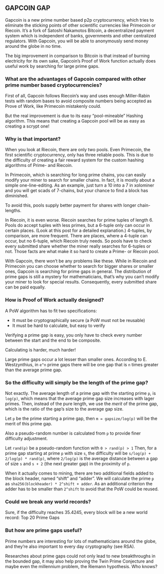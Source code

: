 ## GAPCOIN GAP

Gapcoin is a new prime number based p2p cryptocurrency, which tries to eliminate the sticking points of other scientific currencies like Primecoin or Riecoin. It’s a fork of Satoshi Nakamotos Bitcoin, a decentralized payment system which is independent of banks, governments and other centralized regulators. With Gapcoin, you will be able to anonymously send money around the globe in no time.

The big improvement in comparison to Bitcoin is that instead of burning electricity for its own sake, Gapcoin’s Proof of Work function actually does useful work by searching for large prime gaps.

### What are the advantages of Gapcoin compared with other prime number based cryptocurrencies?

First of all, Gapcoin follows Riecoin’s way and uses enough Miller-Rabin tests with random bases to avoid composite numbers being accepted as Prove of Work, like Primecoin mistakenly could.

But the real improvement is due to its easy “pool-mineable” Hashing algorithm. This means that creating a Gapcoin pool will be as easy as creating a scrypt one!

### Why is that important?

When you look at Riecoin, there are only two pools. Even Primecoin, the first scientific cryptocurrency, only has three reliable pools. This is due to the difficulty of creating a fair reward system for the custom hashing algorithms of Prime- and Riecoin.

In Primecoin, which is searching for long prime chains, you can easily modify your miner to search for smaller chains. In fact, it is mostly about a simple one-line-editing. As an example, just turn a 10 into a 7 in xolominer and you will get scads of 7-chains, but your chance to find a block has diminished.

To avoid this, pools supply better payment for shares with longer chain-lengths.

In Riecoin, it is even worse. Riecoin searches for prime tuples of length 6. Pools do accept tuples with less primes, but a 6-tuple only can occur in certain places. (Look at this post for a detailed explanation.) 4-tuples, by comparison, are more frequent. There are places, where a 4-tuple can occur, but no 6-tuple, which Riecoin truly needs. So pools have to check every submitted share whether the miner really searches for 6-tuples or not. Those facts are what make it so hard to create a Prime- or Riecoin pool.

With Gapcoin, there won’t be any problems like these. While in Riecoin and Primecoin you can choose whether to search for bigger shares or smaller ones, Gapcoin is searching for prime gaps in general. The distribution of prime gaps is still a mystery for mathematicians, that’s why you can’t modify your miner to look for special results. Consequently, every submitted share can be paid equally.

### How is Proof of Work actually designed?

A PoW algorithm has to fit two specifications:

- It must be cryptographically secure (a PoW must not be reusable)
- It must be hard to calculate, but easy to verify

Verifying a prime gap is easy, you only have to check every number between the start and the end to be composite.

Calculating is harder, much harder!

Large prime gaps occur a lot lesser than smaller ones. According to E. Westzynthius, in `e^n` prime gaps there will be one gap that is `n` times greater than the average prime gap.

### So the difficulty will simply be the length of the prime gap?

Not exactly. The average length of a prime gap with the starting prime `p`, is `log(p)`, which means that the average prime gap size increases with lager primes. Then, instead of the pure length, we use the *merit* of the prime gap, which is the ratio of the gap’s size to the average gap size.

Let `p` be the prime starting a prime gap, then `m = gapsize/log(p)` will be the merit of this prime gap.

Also a pseudo-random number is calculated from `p` to provide finer difficulty adjustment.

Let `rand(p)` be a pseudo-random function with `0 > rand(p) > 1` Then, for a prime gap starting at prime `p` with size `s`, the difficulty will be `s/log(p) + 2/log(p) * rand(p)`, where `2/log(p)` is the average distance between a gap of size `s` and `s + 2` (the next greater gap) in the proximity of `p`.

When it actually comes to mining, there are two additional fields added to the block header, named “shift” and “adder”. We will calculate the prime `p` as `sha256(blockheader) * 2^shift + adder`. As an additional criterion the adder has to be smaller than `2^shift` to avoid that the PoW could be reused.

### Could we break any world records?

Sure, if the difficulty reaches 35.4245, every block will be a new world record: Top 20 Prime Gaps

### But how are prime gaps useful?

Prime numbers are interesting for lots of mathematicians around the globe, and they’re also important to every day cryptography (see RSA).

Researches about prime gaps could not only lead to new breakthroughs in the bounded gap, it may also help proving the Twin Prime Conjecture and maybe even the millennium problem, the Riemann hypothesis. Who knows?
